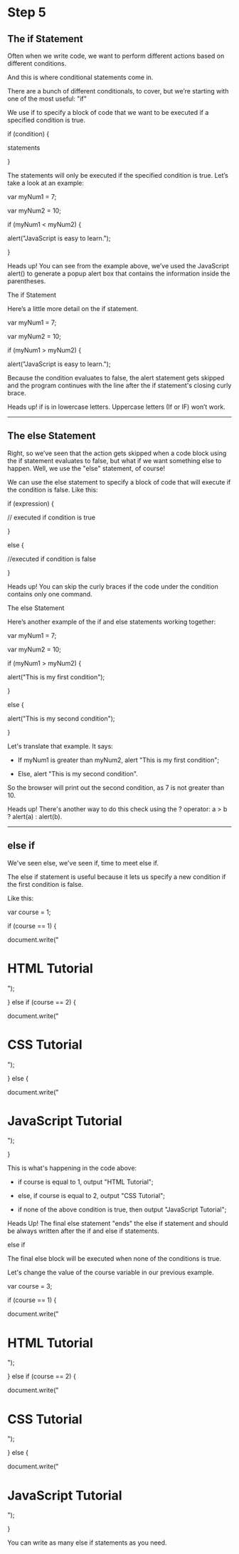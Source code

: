 # Step 5 #

## The if Statement ##

Often when we write code, we want to perform different actions based on different conditions.

And this is where conditional statements come in.

There are a bunch of different conditionals, to cover, but we’re starting with one of the most useful: "if"

We use if to specify a block of code that we want to be executed if a specified condition is true.

if (condition) { 

statements 

}

The statements will only be executed if the specified condition is true. Let’s take a look at an example:

var myNum1 = 7; 

var myNum2 = 10;

if (myNum1 < myNum2) { 

alert("JavaScript is easy to learn."); 

}

Heads up!
You can see from the example above, we’ve used the JavaScript alert() to generate a popup alert box that contains the information inside the parentheses.

The if Statement

Here’s a little more detail on the if statement.

var myNum1 = 7; 

var myNum2 = 10; 

if (myNum1 > myNum2) { 

alert("JavaScript is easy to learn."); 

Because the condition evaluates to false, the alert statement gets skipped and the program continues with the line after the if statement's closing curly brace.

Heads up!
if is in lowercase letters. Uppercase letters (If or IF) won’t work.

---
## The else Statement ##

Right, so we’ve seen that the action gets skipped when a code block using the if statement evaluates to false, but what if we want something else to happen.
Well, we use the "else" statement, of course!

We can use the else statement to specify a block of code that will execute if the condition is false. Like this:

if (expression) { 

// executed if condition is true 

} 

else { 

//executed if condition is false 

}

Heads up!
You can skip the curly braces if the code under the condition contains only one command.

The else Statement

Here’s another example of the if and else statements working together:

var myNum1 = 7; 

var myNum2 = 10; 

if (myNum1 > myNum2) { 

alert("This is my first condition"); 

} 

else { 

alert("This is my second condition"); 

}

Let's translate that example. It says:

+ If myNum1 is greater than myNum2, alert "This is my first condition";

+ Else, alert "This is my second condition".

So the browser will print out the second condition, as 7 is not greater than 10.

Heads up!
There's another way to do this check using the ? operator: a > b ? alert(a) : alert(b).

---
## else if ##

We've seen else, we've seen if, time to meet else if.

The else if statement is useful because it lets us specify a new condition if the first condition is false.

Like this:

var course = 1; 

if (course == 1) { 

document.write("<h1>HTML Tutorial</h1>"); 

} else if (course == 2) { 

document.write("<h1>CSS Tutorial</h1>"); 

} else { 

document.write("<h1>JavaScript Tutorial</h1>"); 

}

This is what's happening in the code above:

+ if course is equal to 1, output "HTML Tutorial";

+ else, if course is equal to 2, output "CSS Tutorial";

+ if none of the above condition is true, then output "JavaScript Tutorial";

Heads Up!
The final else statement "ends" the else if statement and should be always written after the if and else if statements.

else if

The final else block will be executed when none of the conditions is true.

Let's change the value of the course variable in our previous example.

var course = 3; 

if (course == 1) { 

document.write("<h1>HTML Tutorial</h1>"); 

} else if (course == 2) { 

document.write("<h1>CSS Tutorial</h1>"); 

} else { 

document.write("<h1>JavaScript Tutorial</h1>"); 

}

You can write as many else if statements as you need.
